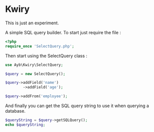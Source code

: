 Kwiry
=====

This is just an experiment.

A simple SQL query builder. 
To start just require the file :
```php 
<?php
require_once 'SelectQuery.php';
```
Then start using the SelectQuery class :
```php 
use Ayb\Kwiry\SelectQuery;

$query = new SelectQuery();

$query->addField('name')
        ->addField('age');

$query->addFrom('employee');
```
And finally you can get the SQL query string to use it when querying a database.
```php 
$queryString = $query->getSQLQuery();
echo $queryString;
```